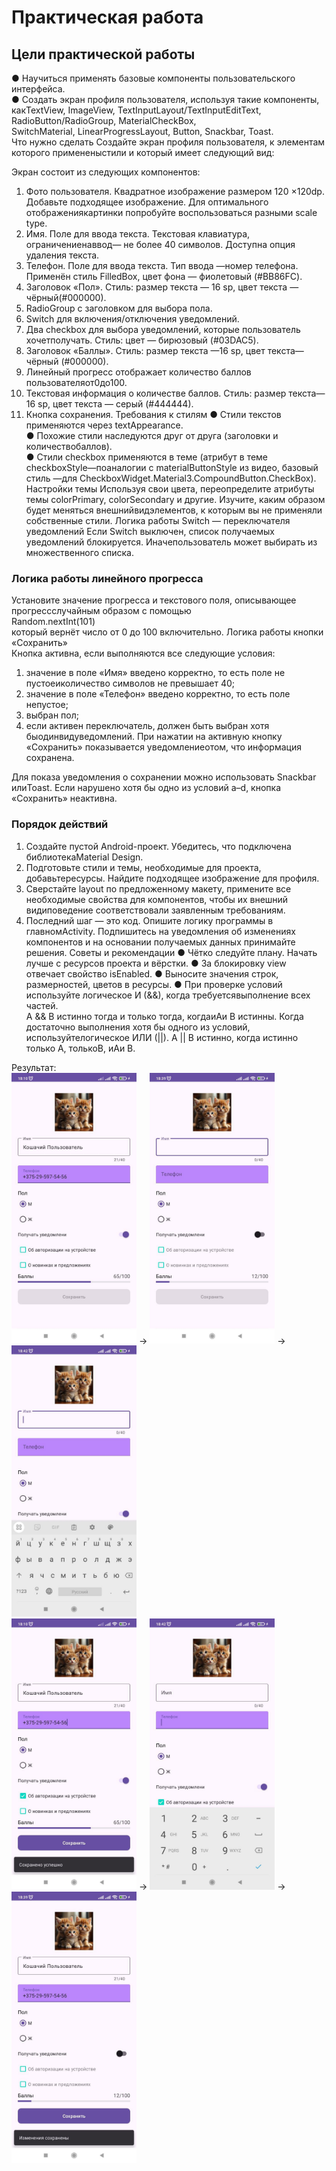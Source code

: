 # Практическая работа
## Цели практической работы
● Научиться применять базовые компоненты пользовательского интерфейса.   
● Создать экран профиля пользователя, используя такие компоненты,  
какTextView, ImageView, TextInputLayout/TextInputEditText, RadioButton/RadioGroup, MaterialCheckBox,  
SwitchMaterial, LinearProgressLayout, Button, Snackbar, Toast.  
Что нужно сделать
Создайте экран профиля пользователя, к элементам которого примененыстили и который имеет следующий вид:

Экран состоит из следующих компонентов:  
1. Фото пользователя. Квадратное изображение размером 120 ×120dp. Добавьте подходящее изображение. Для оптимального отображениякартинки попробуйте воспользоваться разными scale type.
2. Имя. Поле для ввода текста. Текстовая клавиатура, ограничениенаввод— не более 40 символов. Доступна опция удаления текста.  
3. Телефон. Поле для ввода текста. Тип ввода —номер телефона. Применён стиль FilledBox, цвет фона — фиолетовый (#BB86FC).  
4. Заголовок «Пол». Стиль: размер текста — 16 sp, цвет текста —чёрный(#000000).  
5. RadioGroup с заголовком для выбора пола.  
6. Switch для включения/отключения уведомлений.  
7. Два checkbox для выбора уведомлений, которые пользователь хочетполучать. Стиль: цвет — бирюзовый (#03DAC5).  
8. Заголовок «Баллы». Стиль: размер текста —16 sp, цвет текста—чёрный (#000000).  
9. Линейный прогресс отображает количество баллов пользователяот0до100.  
10. Текстовая информация о количестве баллов. Стиль: размер текста—16 sp, цвет текста — серый (#444444).  
11. Кнопка сохранения. Требования к стилям
   ● Стили текстов применяются через textAppearance.   
   ● Похожие стили наследуются друг от друга (заголовки и количествобаллов).   
   ● Стили checkbox применяются в теме (атрибут в теме checkboxStyle—поаналогии с materialButtonStyle из видео, базовый стиль —для CheckboxWidget.Material3.CompoundButton.CheckBox). Настройки темы
   Используя свои цвета, переопределите атрибуты темы colorPrimary, colorSecondary и другие. Изучите, каким образом будет меняться внешнийвидэлементов, к которым вы не применяли собственные стили. Логика работы Switch — переключателя уведомлений
   Если Switch выключен, список получаемых уведомлений блокируется. Иначепользователь может выбирать из множественного списка.

### Логика работы линейного прогресса
Установите значение прогресса и текстового поля, описывающее прогрессслучайным образом с помощью  
Random.nextInt(101)  
который вернёт число от 0 до 100 включительно. Логика работы кнопки «Сохранить»  
Кнопка активна, если выполняются все следующие условия:  
1. значение в поле «Имя» введено корректно, то есть поле не пустоеиколичество символов не превышает 40;
2. значение в поле «Телефон» введено корректно, то есть поле непустое;
3. выбран пол;
4. если активен переключатель, должен быть выбран хотя быодинвидуведомлений. При нажатии на активную кнопку «Сохранить» показывается уведомлениеотом, что информация сохранена.

Для показа уведомления о сохранении можно использовать Snackbar илиToast. Если нарушено хотя бы одно из условий a–d, кнопка «Сохранить» неактивна.

### Порядок действий
1. Создайте пустой Android-проект. Убедитесь, что подключена библиотекаMaterial Design.  
2. Подготовьте стили и темы, необходимые для проекта, добавьтересурсы. Найдите подходящее изображение для профиля.  
3. Сверстайте layout по предложенному макету, примените все
   необходимые свойства для компонентов, чтобы их внешний видиповедение соответствовали заявленным требованиям.  
4. Последний шаг — это код. Опишите логику программы в главномActivity. Подпишитесь на уведомления об изменениях компонентов и на
   основании получаемых данных принимайте решения. Советы и рекомендации
   ● Чётко следуйте плану. Начать лучше с ресурсов проекта и вёрстки. 
   ● За блокировку view отвечает свойство isEnabled.
   ● Выносите значения строк, размерностей, цветов в ресурсы. 
   ● При проверке условий используйте логическое И (&&), когда требуетсявыполнение всех частей.  
A && B истинно тогда и только тогда, когдаиAи B истинны. Когда достаточно выполнения хотя бы одного из условий,  
используйтелогическое ИЛИ (||). A || B истинно, когда истинно только А, толькоB, иАи B.  

Результат:  
<img src="img/photo_1.jpg" width="200" alt="img"> -> <img src="img/photo_2.jpg" width="200" alt="img"> -> <img src="img/photo_3.jpg" width="200" alt="img">   
<img src="img/photo_4.jpg" width="200" alt="img"> -> <img src="img/photo_5.jpg" width="200" alt="img"> -> <img src="img/photo_6.jpg" width="200" alt="img">